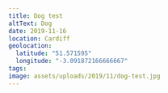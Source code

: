 ```yaml
---
title: Dog test
altText: Dog
date: 2019-11-16
location: Cardiff
geolocation: 
  latitude: "51.571595"
  longitude: "-3.091872166666667"
tags: 
image: assets/uploads/2019/11/dog-test.jpg
---
```

